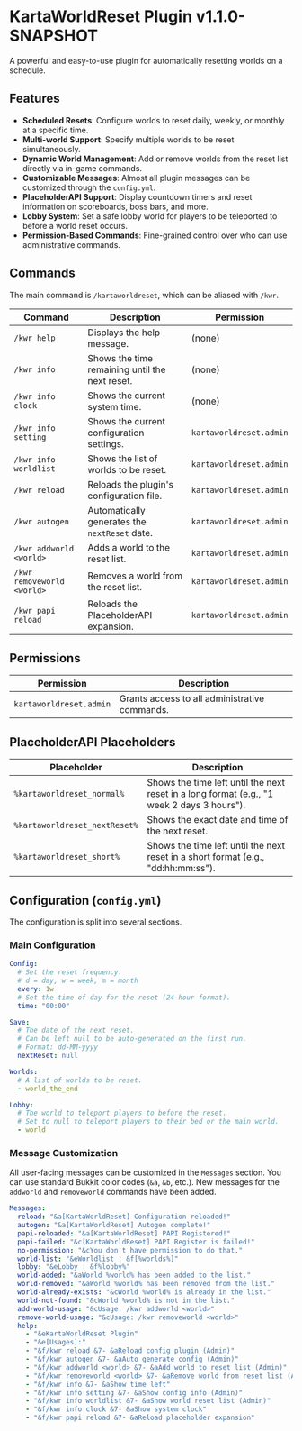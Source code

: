 # KartaWorldReset Plugin v1.1.0-SNAPSHOT

A powerful and easy-to-use plugin for automatically resetting worlds on a schedule.

## Features
- **Scheduled Resets**: Configure worlds to reset daily, weekly, or monthly at a specific time.
- **Multi-world Support**: Specify multiple worlds to be reset simultaneously.
- **Dynamic World Management**: Add or remove worlds from the reset list directly via in-game commands.
- **Customizable Messages**: Almost all plugin messages can be customized through the `config.yml`.
- **PlaceholderAPI Support**: Display countdown timers and reset information on scoreboards, boss bars, and more.
- **Lobby System**: Set a safe lobby world for players to be teleported to before a world reset occurs.
- **Permission-Based Commands**: Fine-grained control over who can use administrative commands.

## Commands
The main command is `/kartaworldreset`, which can be aliased with `/kwr`.

| Command                  | Description                               | Permission              |
|--------------------------|-------------------------------------------|-------------------------|
| `/kwr help`              | Displays the help message.                | (none)                  |
| `/kwr info`              | Shows the time remaining until the next reset. | (none)                  |
| `/kwr info clock`        | Shows the current system time.            | (none)                  |
| `/kwr info setting`      | Shows the current configuration settings. | `kartaworldreset.admin` |
| `/kwr info worldlist`    | Shows the list of worlds to be reset.     | `kartaworldreset.admin` |
| `/kwr reload`            | Reloads the plugin's configuration file.  | `kartaworldreset.admin` |
| `/kwr autogen`           | Automatically generates the `nextReset` date. | `kartaworldreset.admin` |
| `/kwr addworld <world>`  | Adds a world to the reset list.           | `kartaworldreset.admin` |
| `/kwr removeworld <world>`| Removes a world from the reset list.      | `kartaworldreset.admin` |
| `/kwr papi reload`       | Reloads the PlaceholderAPI expansion.     | `kartaworldreset.admin` |

## Permissions
| Permission              | Description                               |
|-------------------------|-------------------------------------------|
| `kartaworldreset.admin` | Grants access to all administrative commands. |

## PlaceholderAPI Placeholders
| Placeholder             | Description                               |
|-------------------------|-------------------------------------------|
| `%kartaworldreset_normal%`| Shows the time left until the next reset in a long format (e.g., "1 week 2 days 3 hours"). |
| `%kartaworldreset_nextReset%`| Shows the exact date and time of the next reset. |
| `%kartaworldreset_short%` | Shows the time left until the next reset in a short format (e.g., "dd:hh:mm:ss"). |

## Configuration (`config.yml`)
The configuration is split into several sections.

### Main Configuration
```yaml
Config:
  # Set the reset frequency.
  # d = day, w = week, m = month
  every: 1w
  # Set the time of day for the reset (24-hour format).
  time: "00:00"

Save:
  # The date of the next reset.
  # Can be left null to be auto-generated on the first run.
  # Format: dd-MM-yyyy
  nextReset: null

Worlds:
  # A list of worlds to be reset.
  - world_the_end

Lobby:
  # The world to teleport players to before the reset.
  # Set to null to teleport players to their bed or the main world.
  - world
```

### Message Customization
All user-facing messages can be customized in the `Messages` section. You can use standard Bukkit color codes (`&a`, `&b`, etc.).
New messages for the `addworld` and `removeworld` commands have been added.

```yaml
Messages:
  reload: "&a[KartaWorldReset] Configuration reloaded!"
  autogen: "&a[KartaWorldReset] Autogen complete!"
  papi-reloaded: "&a[KartaWorldReset] PAPI Registered!"
  papi-failed: "&c[KartaWorldReset] PAPI Register is failed!"
  no-permission: "&cYou don't have permission to do that."
  world-list: "&eWorldlist : &f[%worlds%]"
  lobby: "&eLobby : &f%lobby%"
  world-added: "&aWorld %world% has been added to the list."
  world-removed: "&aWorld %world% has been removed from the list."
  world-already-exists: "&cWorld %world% is already in the list."
  world-not-found: "&cWorld %world% is not in the list."
  add-world-usage: "&cUsage: /kwr addworld <world>"
  remove-world-usage: "&cUsage: /kwr removeworld <world>"
  help:
    - "&eKartaWorldReset Plugin"
    - "&e[Usages]:"
    - "&f/kwr reload &7- &aReload config plugin (Admin)"
    - "&f/kwr autogen &7- &aAuto generate config (Admin)"
    - "&f/kwr addworld <world> &7- &aAdd world to reset list (Admin)"
    - "&f/kwr removeworld <world> &7- &aRemove world from reset list (Admin)"
    - "&f/kwr info &7- &aShow time left"
    - "&f/kwr info setting &7- &aShow config info (Admin)"
    - "&f/kwr info worldlist &7- &aShow world reset list (Admin)"
    - "&f/kwr info clock &7- &aShow system clock"
    - "&f/kwr papi reload &7- &aReload placeholder expansion"
```
